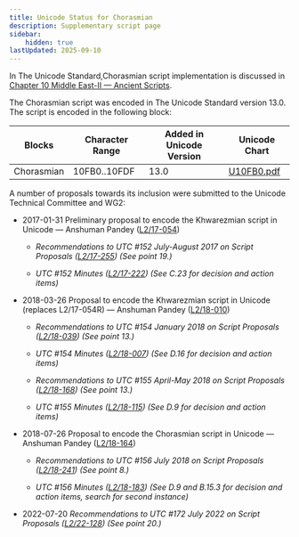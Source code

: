 ```yaml
---
title: Unicode Status for Chorasmian
description: Supplementary script page
sidebar:
    hidden: true
lastUpdated: 2025-09-10
---
```


In The Unicode Standard,Chorasmian script implementation is discussed in [Chapter 10 Middle East-II — Ancient Scripts](https://www.unicode.org/versions/latest/core-spec/chapter-10/#G43165).

[comment]: # (end of intro)

[comment]: # (start of blocks)

The Chorasmian  script was encoded in The Unicode Standard version 13.0. The script is encoded in the following block:

| Blocks | Character Range | Added in Unicode Version | Unicode Chart |
| ------ | --------------- | ------------------------ | ------------- |
| Chorasmian   | 10FB0..10FDF | 13.0 | [U10FB0.pdf](https://www.unicode.org/charts/PDF/U10FB0.pdf) |

[comment]: # (end of blocks)

[comment]: # (start of chars)



[comment]: # (end of chars)

[comment]: # (start of rest)

A number of proposals towards its inclusion were submitted to the Unicode Technical Committee and WG2:

- 2017-01-31 Preliminary proposal to encode the Khwarezmian script in Unicode — Anshuman Pandey ([L2/17-054](http://www.unicode.org/cgi-bin/GetMatchingDocs.pl?L2/17-054))

  - _Recommendations to UTC #152 July-August 2017 on Script Proposals ([L2/17-255](http://www.unicode.org/cgi-bin/GetMatchingDocs.pl?L2/17-255)) (See point 19.)_

  - _UTC #152 Minutes ([L2/17-222](http://www.unicode.org/L2/L2017/17222.htm)) (See C.23 for decision and action items)_

- 2018-03-26 Proposal to encode the Khwarezmian script in Unicode (replaces L2/17-054R) — Anshuman Pandey ([L2/18-010](http://www.unicode.org/cgi-bin/GetMatchingDocs.pl?L2/18-010))

  - _Recommendations to UTC #154 January 2018 on Script Proposals ([L2/18-039](http://www.unicode.org/L2/L2018/18039-script-adhoc-rec.pdf)) (See point 13.)_

  - _UTC #154 Minutes ([L2/18-007](http://www.unicode.org/L2/L2018/18007.htm)) (See D.16 for decision and action items)_

  - _Recommendations to UTC #155 April-May 2018 on Script Proposals ([L2/18-168](http://www.unicode.org/L2/L2018/18168-script-rec.pdf)) (See point 13.)_

  - _UTC #155 Minutes ([L2/18-115](http://www.unicode.org/L2/L2018/18115.htm)) (See D.9 for decision and action items)_

- 2018-07-26 Proposal to encode the Chorasmian script in Unicode — Anshuman Pandey ([L2/18-164](http://www.unicode.org/cgi-bin/GetMatchingDocs.pl?L2/18-164))

  - _Recommendations to UTC #156 July 2018 on Script Proposals ([L2/18-241](http://www.unicode.org/L2/L2018/18241-script-ad-hoc.pdf)) (See point 8.)_

  - _UTC #156 Minutes ([L2/18-183](http://www.unicode.org/L2/L2018/18183.htm)) (See D.9 and B.15.3 for decision and action items, search for second instance)_

- 2022-07-20 _Recommendations to UTC #172 July 2022 on Script Proposals ([L2/22-128](http://www.unicode.org/cgi-bin/GetMatchingDocs.pl?L2/22-128)) (See point 20.)_
